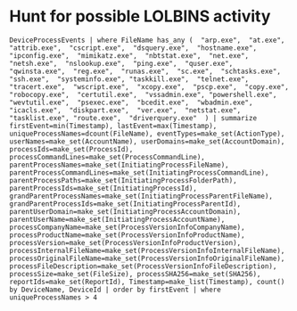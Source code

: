 # Hunt for possible LOLBINS activity

`DeviceProcessEvents
| where FileName has_any (  "arp.exe",  "at.exe",  "attrib.exe",  "cscript.exe",  "dsquery.exe",  "hostname.exe",  "ipconfig.exe",  "mimikatz.exe",  "nbtstat.exe",  "net.exe",
  "netsh.exe",  "nslookup.exe",  "ping.exe",  "quser.exe",  "qwinsta.exe",  "reg.exe",  "runas.exe",  "sc.exe",  "schtasks.exe",  "ssh.exe",  "systeminfo.exe",
  "taskkill.exe",  "telnet.exe",  "tracert.exe",  "wscript.exe",  "xcopy.exe",  "pscp.exe",  "copy.exe",  "robocopy.exe",  "certutil.exe",  "vssadmin.exe",
  "powershell.exe",  "wevtutil.exe",  "psexec.exe",  "bcedit.exe",  "wbadmin.exe",  "icacls.exe",  "diskpart.exe",  "ver.exe",  "netstat.exe",  "tasklist.exe",
  "route.exe",  "driverquery.exe"  )
| summarize firstEvent=min(Timestamp), lastEvent=max(Timestamp), uniqueProcessNames=dcount(FileName), eventTypes=make_set(ActionType), userNames=make_set(AccountName), userDomains=make_set(AccountDomain), processIds=make_set(ProcessId), processCommandLines=make_set(ProcessCommandLine), parentProcessNames=make_set(InitiatingProcessFileName), parentProcessCommandLines=make_set(InitiatingProcessCommandLine), parentProcessPaths=make_set(InitiatingProcessFolderPath), parentProcessIds=make_set(InitiatingProcessId), grandParentProcessNames=make_set(InitiatingProcessParentFileName), grandParentProcessIds=make_set(InitiatingProcessParentId), parentUserDomain=make_set(InitiatingProcessAccountDomain), parentUserName=make_set(InitiatingProcessAccountName), processCompanyName=make_set(ProcessVersionInfoCompanyName), processProductName=make_set(ProcessVersionInfoProductName), processVersion=make_set(ProcessVersionInfoProductVersion), processInternalFileName=make_set(ProcessVersionInfoInternalFileName), processOriginalFileName=make_set(ProcessVersionInfoOriginalFileName), processFileDescription=make_set(ProcessVersionInfoFileDescription), processSize=make_set(FileSize), processSHA256=make_set(SHA256), reportIds=make_set(ReportId), Timestamp=make_list(Timestamp), count() by DeviceName, DeviceId
| order by firstEvent
| where uniqueProcessNames > 4`
